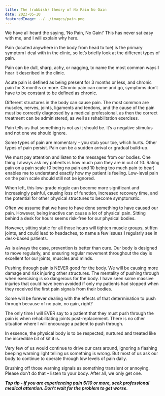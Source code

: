 ```yaml
---
title: The (rubbish) theory of No Pain No Gain
date: 2023-05-10
featuredImage: ../../images/pain.png
---
```


We have all heard the saying, ‘No Pain, No Gain!’ This has never sat easy with me, and I will explain why here.

Pain (located anywhere in the body from head to toe) is the primary symptom I deal with in the clinic, so let’s briefly look at the different types of pain.

Pain can be dull, sharp, achy, or nagging, to name the most common ways I hear it described in the clinic.

Acute pain is defined as being present for 3 months or less, and chronic pain for 3 months or more. Chronic pain can come and go, symptoms don’t have to be constant to be defined as chronic.

Different structures in the body can cause pain. The most common are muscles, nerves, joints, ligaments and tendons, and the cause of the pain must be correctly diagnosed by a medical professional, as then the correct treatment can be administered, as well as rehabilitation exercises.

Pain tells us that something is not as it should be. It’s a negative stimulus and not one we should ignore.

Some types of pain are momentary – you stub your toe, which hurts. Other types of pain persist. Pain can be a sudden arrival or gradual build-up.

We must pay attention and listen to the messages from our bodies. One thing I always ask my patients is how much pain they are in out of 10. Rating pain on a pain scale (0 being no pain and 10 being too much pain to bear) enables me to understand exactly how my patient is feeling. Low-level pain on the pain scale should still not be ignored.

When left, this low-grade niggle can become more significant and increasingly painful, causing loss of function, increased recovery time, and the potential for other physical structures to become symptomatic.

Often we assume that we have to have done something to have caused our pain. However, being inactive can cause a lot of physical pain. Sitting behind a desk for hours seems risk-free for our physical bodies.

However, sitting static for all those hours will tighten muscle groups, stiffen joints, and could lead to headaches, to name a few issues I regularly see in desk-based patients.

As is always the case, prevention is better than cure. Our body is designed to move regularly, and ensuring regular movement throughout the day is excellent for our joints, muscles and minds.

Pushing through pain is NEVER good for the body. We will be causing more damage and risk injuring other structures. The mentality of pushing through when exercising is so dangerous for the body. I have seen some massive injuries that could have been avoided if only my patients had stopped when they received the first pain signals from their bodies.

Some will be forever dealing with the effects of that determination to push through because of no pain, no gain, right?

The only time I will EVER say to a patient that they must push through the pain is when rehabilitating joints post-replacement. There is no other situation where I will encourage a patient to push through.

In essence, the physical body is to be respected, nurtured and treated like the incredible bit of kit it is.

Very few of us would continue to drive our cars around, ignoring a flashing beeping warning light telling us something is wrong. But most of us ask our body to continue to operate through low levels of pain daily.

Brushing off those warning signals as something transient or annoying. Please don’t do that – listen to your body. After all, we only get one.

***Top tip - if you are experiencing pain 5/10 or more, seek professional medical attention. Don't wait for the problem to get worse.***